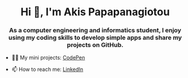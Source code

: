<h1 align="center">Hi 👋, I'm Akis Papapanagiotou</h1>
<h3 align="center">As a computer engineering and informatics student, I enjoy using my coding skills to develop simple apps and share my projects on GitHub.</h3>

- 👨‍💻 My mini projects: <a href="https://codepen.io/akispapapanagiotou" target="_blank">CodePen</a>

- 📫 How to reach me: <a href="https://www.linkedin.com/in/akis-papapanagiotou/" target="_blank">LinkedIn</a>

